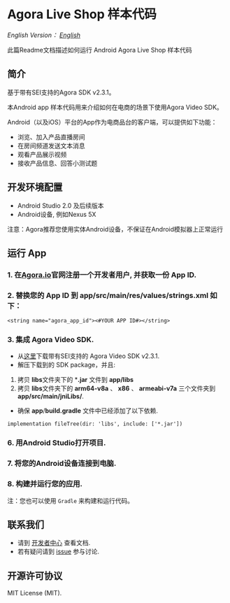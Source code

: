 # Agora Live Shop 样本代码

*English Version： [English](README.md)*

此篇Readme文档描述如何运行 Android Agora Live Shop 样本代码

## 简介

基于带有SEI支持的Agora SDK v2.3.1。

本Android app 样本代码用来介绍如何在电商的场景下使用Agora Video SDK。

Android（以及iOS）平台的App作为电商品台的客户端，可以提供如下功能：

- 浏览、加入产品直播房间
- 在房间频道发送文本消息
- 观看产品展示视频
- 接收产品信息、回答小测试题

## 开发环境配置

- Android Studio 2.0 及后续版本
- Android设备, 例如Nexus 5X

注意：Agora推荐您使用实体Android设备，不保证在Android模拟器上正常运行

## 运行 App
### 1. 在[Agora.io](https://dashboard.agora.io/signin/)官网注册一个开发者用户, 并获取一份 App ID.

### 2. 替换您的 App ID 到 **app/src/main/res/values/strings.xml** 如下：

```
<string name="agora_app_id"><#YOUR APP ID#></string>
```
### 3. 集成 Agora Video SDK.
 
   * 从[这里](https://github.com/AgoraIO/Live-Shop-Use-Case/releases)下载带有SEI支持的 Agora Video SDK v2.3.1.
   * 解压下载到的 SDK package，并且:

   1) 拷贝 **libs**文件夹下的 ***.jar** 文件到 **app/libs**
   2) 拷贝 **libs**文件夹下的 **arm64-v8a** 、 **x86** 、 **armeabi-v7a** 三个文件夹到 **app/src/main/jniLibs/**.
   
   * 确保 **app**/**build.gradle** 文件中已经添加了以下依赖. 

    implementation fileTree(dir: 'libs', include: ['*.jar'])

### 6. 用Android Studio打开项目.
### 7. 将您的Android设备连接到电脑.
### 8. 构建并运行您的应用.

   注：您也可以使用 `Gradle` 来构建和运行代码。 
 

## 联系我们

- 请到 [开发者中心](https://docs.agora.io/en/) 查看文档.
- 若有疑问请到 [issue](https://github.com/AgoraIO/Live-Shop-Use-Case/issues) 参与讨论.

## 开源许可协议
MIT License (MIT).
